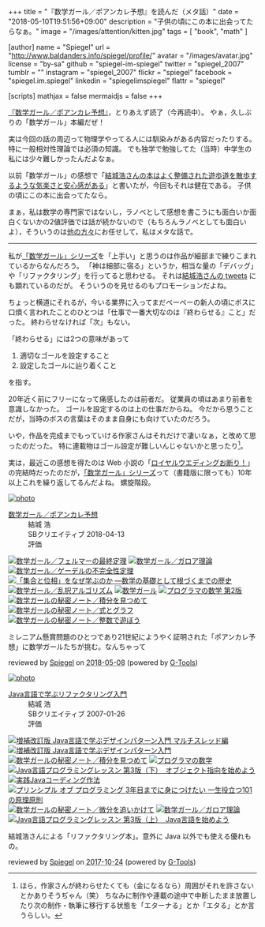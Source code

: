 +++
title = "『数学ガール／ポアンカレ予想』を読んだ（メタ話）"
date = "2018-05-10T19:51:56+09:00"
description = "子供の頃にこの本に出会ってたらなぁ。"
image = "/images/attention/kitten.jpg"
tags        = [ "book", "math" ]

[author]
  name      = "Spiegel"
  url       = "http://www.baldanders.info/spiegel/profile/"
  avatar    = "/images/avatar.jpg"
  license   = "by-sa"
  github    = "spiegel-im-spiegel"
  twitter   = "spiegel_2007"
  tumblr    = ""
  instagram = "spiegel_2007"
  flickr    = "spiegel"
  facebook  = "spiegel.im.spiegel"
  linkedin  = "spiegelimspiegel"
  flattr    = "spiegel"

[scripts]
  mathjax = false
  mermaidjs = false
+++

[『数学ガール／ポアンカレ予想』]，とりあえず読了（今再読中）。
やぁ，久しぶりの「数学ガール」本編だぜ！

実は今回の話の周辺って物理学やってる人には馴染みがある内容だったりする。
特に一般相対性理論では必須の知識。
でも独学で勉強してた（当時）中学生の私には少々難しかったんだよなぁ。

以前「数学ガール」の感想で「[結城浩さんの本はよく整備された遊歩道を散歩するような気楽さと安心感がある](http://www.baldanders.info/spiegel/log2/000465.shtml)」と書いたが，今回もそれは健在である。
子供の頃にこの本に出会ってたなら。

まぁ，私は数学の専門家ではないし，ラノベとして感想を書こうにも面白いか面白くないかの2値評価では話が続かないので（もちろんラノベとしても面白いよ），そういうのは[他の方々](https://togetter.com/li/1220310)にお任せして，私はメタな話で。

----

私が[「数学ガール」シリーズ]を「上手い」と思うのは作品が細部まで練りこまれているからなんだろう。
「神は細部に宿る」というか，相当な量の「デバッグ」や「リファクタリング」を行ってると思わせる。
それは[結城浩さんの tweets](https://twitter.com/hyuki) にも顕れているのだが。
そういうのを見せるのもプロモーションだよね。

ちょっと横道にそれるが，今いる業界に入ってまだペーペーの新人の頃にボスに口煩く言われたことのひとつは「仕事で一番大切なのは『終わらせる』こと」だった。
終わらせなければ「次」もない。

「終わらせる」には2つの意味があって

1. 適切なゴールを設定すること
2. 設定したゴールに辿り着くこと

を指す。

20年近く前にフリーになって痛感したのは前者だ。
従業員の頃はあまり前者を意識しなかった。
ゴールを設定するのは上の仕事だからね。
今だから思うことだが，当時のボスの言葉はそのまま自身にも向けていたのだろう。

いや，作品を完成までもっていける作家さんはそれだけで凄いなぁ，と改めて思ったのだった。
特に連載物はゴール設定が難しいんじゃないかと思ったり[^end1]。

[^end1]: ほら，作家さんが終わらせたくても（金になるなら）周囲がそれを許さないとかありそうぢゃん（笑） ちなみに制作や連載の途中で中断したまま放置したり次の制作・執筆に移行する状態を「エターナる」とか「エタる」とか言うらしい。

実は，最近この感想を得たのは Web 小説の「[ロイヤルウエディングお断り！](https://ncode.syosetu.com/n1898cz/)」の完結時だったのだが，[「数学ガール」シリーズ]って（書籍版に限っても）10年以上これを繰り返してるんだよね。
螺旋階段。

[『数学ガール／ポアンカレ予想』]: https://www.amazon.co.jp/exec/obidos/ASIN/B07C46Q7PW/baldandersinf-22/ "数学ガール／ポアンカレ予想 | 結城 浩 | 数学 | Kindleストア | Amazon"
[「数学ガール」シリーズ]: http://www.hyuki.com/girl/ "『数学ガール』シリーズ"

<div class="hreview" ><a class="item url" href="http://www.amazon.co.jp/exec/obidos/ASIN/B07C46Q7PW/baldandersinf-22/"><img src="https://images-fe.ssl-images-amazon.com/images/I/419-ciGwEyL._SL160_.jpg" alt="photo" class="photo"  /></a><dl ><dt class="fn"><a class="item url" href="http://www.amazon.co.jp/exec/obidos/ASIN/B07C46Q7PW/baldandersinf-22/">数学ガール／ポアンカレ予想</a></dt><dd>結城 浩 </dd><dd>SBクリエイティブ 2018-04-13</dd><dd>評価<abbr class="rating" title="5"><img src="http://g-images.amazon.com/images/G/01/detail/stars-5-0.gif" alt="" /></abbr> </dd></dl><p class="similar"><a href="http://www.amazon.co.jp/exec/obidos/ASIN/B00I8AT1CM/baldandersinf-22/" target="_blank"><img src="http://images.amazon.com/images/P/B00I8AT1CM.09._SCTHUMBZZZ_.jpg"  alt="数学ガール／フェルマーの最終定理"  /></a> <a href="http://www.amazon.co.jp/exec/obidos/ASIN/B00L0PDMK4/baldandersinf-22/" target="_blank"><img src="http://images.amazon.com/images/P/B00L0PDMK4.09._SCTHUMBZZZ_.jpg"  alt="数学ガール／ガロア理論"  /></a> <a href="http://www.amazon.co.jp/exec/obidos/ASIN/B00I8AT1D6/baldandersinf-22/" target="_blank"><img src="http://images.amazon.com/images/P/B00I8AT1D6.09._SCTHUMBZZZ_.jpg"  alt="数学ガール／ゲーデルの不完全性定理"  /></a> <a href="http://www.amazon.co.jp/exec/obidos/ASIN/B07BK5NDCP/baldandersinf-22/" target="_blank"><img src="http://images.amazon.com/images/P/B07BK5NDCP.09._SCTHUMBZZZ_.jpg"  alt="「集合と位相」をなぜ学ぶのか ―数学の基礎として根づくまでの歴史"  /></a> <a href="http://www.amazon.co.jp/exec/obidos/ASIN/B00I8AT1FO/baldandersinf-22/" target="_blank"><img src="http://images.amazon.com/images/P/B00I8AT1FO.09._SCTHUMBZZZ_.jpg"  alt="数学ガール／乱択アルゴリズム"  /></a> <a href="http://www.amazon.co.jp/exec/obidos/ASIN/B00EYXMA9I/baldandersinf-22/" target="_blank"><img src="http://images.amazon.com/images/P/B00EYXMA9I.09._SCTHUMBZZZ_.jpg"  alt="数学ガール"  /></a> <a href="http://www.amazon.co.jp/exec/obidos/ASIN/B079JLW5YN/baldandersinf-22/" target="_blank"><img src="http://images.amazon.com/images/P/B079JLW5YN.09._SCTHUMBZZZ_.jpg"  alt="プログラマの数学 第2版"  /></a> <a href="http://www.amazon.co.jp/exec/obidos/ASIN/B073F45B97/baldandersinf-22/" target="_blank"><img src="http://images.amazon.com/images/P/B073F45B97.09._SCTHUMBZZZ_.jpg"  alt="数学ガールの秘密ノート／積分を見つめて"  /></a> <a href="http://www.amazon.co.jp/exec/obidos/ASIN/B00L0PDMIQ/baldandersinf-22/" target="_blank"><img src="http://images.amazon.com/images/P/B00L0PDMIQ.09._SCTHUMBZZZ_.jpg"  alt="数学ガールの秘密ノート／式とグラフ"  /></a> <a href="http://www.amazon.co.jp/exec/obidos/ASIN/B00L0PDMJ0/baldandersinf-22/" target="_blank"><img src="http://images.amazon.com/images/P/B00L0PDMJ0.09._SCTHUMBZZZ_.jpg"  alt="数学ガールの秘密ノート／整数で遊ぼう"  /></a> </p>
<p class="description">ミレニアム懸賞問題のひとつであり21世紀にようやく証明された「ポアンカレ予想」に数学ガールたちが挑む。なんちゃって</p>
<p class="gtools" >reviewed by <a href='#maker' class='reviewer'>Spiegel</a> on <abbr class="dtreviewed" title="2018-05-08">2018-05-08</abbr> (powered by <a href="http://www.goodpic.com/mt/aws/index.html" >G-Tools</a>)</p>
</div>

<div class="hreview" ><a class="item url" href="http://www.amazon.co.jp/exec/obidos/ASIN/B00I8AT1EU/baldandersinf-22/"><img src="https://images-fe.ssl-images-amazon.com/images/I/41GPVATQiZL._SL160_.jpg" alt="photo" class="photo"  /></a><dl ><dt class="fn"><a class="item url" href="http://www.amazon.co.jp/exec/obidos/ASIN/B00I8AT1EU/baldandersinf-22/">Java言語で学ぶリファクタリング入門</a></dt><dd>結城 浩 </dd><dd>SBクリエイティブ 2007-01-26</dd><dd>評価<abbr class="rating" title="5"><img src="http://g-images.amazon.com/images/G/01/detail/stars-5-0.gif" alt="" /></abbr> </dd></dl><p class="similar"><a href="http://www.amazon.co.jp/exec/obidos/ASIN/B00I8AT1BS/baldandersinf-22/" target="_top"><img src="http://images.amazon.com/images/P/B00I8AT1BS.09._SCTHUMBZZZ_.jpg"  alt="増補改訂版 Java言語で学ぶデザインパターン入門 マルチスレッド編"  /></a> <a href="http://www.amazon.co.jp/exec/obidos/ASIN/B00I8ATHGW/baldandersinf-22/" target="_top"><img src="http://images.amazon.com/images/P/B00I8ATHGW.09._SCTHUMBZZZ_.jpg"  alt="増補改訂版 Java言語で学ぶデザインパターン入門"  /></a> <a href="http://www.amazon.co.jp/exec/obidos/ASIN/B073F45B97/baldandersinf-22/" target="_top"><img src="http://images.amazon.com/images/P/B073F45B97.09._SCTHUMBZZZ_.jpg"  alt="数学ガールの秘密ノート／積分を見つめて"  /></a> <a href="http://www.amazon.co.jp/exec/obidos/ASIN/B00H372H40/baldandersinf-22/" target="_top"><img src="http://images.amazon.com/images/P/B00H372H40.09._SCTHUMBZZZ_.jpg"  alt="プログラマの数学"  /></a> <a href="http://www.amazon.co.jp/exec/obidos/ASIN/B00I8AT1AO/baldandersinf-22/" target="_top"><img src="http://images.amazon.com/images/P/B00I8AT1AO.09._SCTHUMBZZZ_.jpg"  alt="Java言語プログラミングレッスン 第3版（下）　オブジェクト指向を始めよう"  /></a> <a href="http://www.amazon.co.jp/exec/obidos/ASIN/B0185E10ZQ/baldandersinf-22/" target="_top"><img src="http://images.amazon.com/images/P/B0185E10ZQ.09._SCTHUMBZZZ_.jpg"  alt="実践Javaコーディング作法"  /></a> <a href="http://www.amazon.co.jp/exec/obidos/ASIN/B071V7MY82/baldandersinf-22/" target="_top"><img src="http://images.amazon.com/images/P/B071V7MY82.09._SCTHUMBZZZ_.jpg"  alt="プリンシプル オブ プログラミング 3年目までに身につけたい 一生役立つ101の原理原則"  /></a> <a href="http://www.amazon.co.jp/exec/obidos/ASIN/B00Y9EYOIW/baldandersinf-22/" target="_top"><img src="http://images.amazon.com/images/P/B00Y9EYOIW.09._SCTHUMBZZZ_.jpg"  alt="数学ガールの秘密ノート／微分を追いかけて"  /></a> <a href="http://www.amazon.co.jp/exec/obidos/ASIN/B00L0PDMK4/baldandersinf-22/" target="_top"><img src="http://images.amazon.com/images/P/B00L0PDMK4.09._SCTHUMBZZZ_.jpg"  alt="数学ガール／ガロア理論"  /></a> <a href="http://www.amazon.co.jp/exec/obidos/ASIN/B00I8AT1A4/baldandersinf-22/" target="_top"><img src="http://images.amazon.com/images/P/B00I8AT1A4.09._SCTHUMBZZZ_.jpg"  alt="Java言語プログラミングレッスン 第3版（上）　Java言語を始めよう"  /></a> </p>
<p class="description">結城浩さんによる「リファクタリング本」。意外に Java 以外でも使える優れもの。</p>
<p class="gtools" >reviewed by <a href='#maker' class='reviewer'>Spiegel</a> on <abbr class="dtreviewed" title="2017-10-24">2017-10-24</abbr> (powered by <a href="http://www.goodpic.com/mt/aws/index.html" >G-Tools</a>)</p>
</div>
